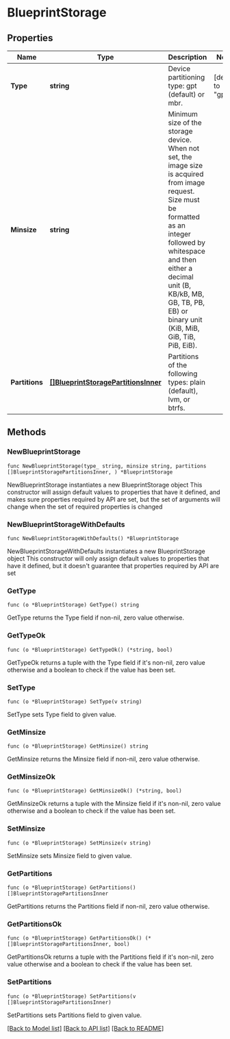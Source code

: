 # BlueprintStorage

## Properties

Name | Type | Description | Notes
------------ | ------------- | ------------- | -------------
**Type** | **string** | Device partitioning type: gpt (default) or mbr. | [default to "gpt"]
**Minsize** | **string** | Minimum size of the storage device. When not set, the image size is acquired from image request.  Size must be formatted as an integer followed by whitespace and then either a decimal unit (B, KB/kB, MB, GB, TB, PB, EB) or binary unit (KiB, MiB, GiB, TiB, PiB, EiB). | 
**Partitions** | [**[]BlueprintStoragePartitionsInner**](BlueprintStoragePartitionsInner.md) | Partitions of the following types: plain (default), lvm, or btrfs. | 

## Methods

### NewBlueprintStorage

`func NewBlueprintStorage(type_ string, minsize string, partitions []BlueprintStoragePartitionsInner, ) *BlueprintStorage`

NewBlueprintStorage instantiates a new BlueprintStorage object
This constructor will assign default values to properties that have it defined,
and makes sure properties required by API are set, but the set of arguments
will change when the set of required properties is changed

### NewBlueprintStorageWithDefaults

`func NewBlueprintStorageWithDefaults() *BlueprintStorage`

NewBlueprintStorageWithDefaults instantiates a new BlueprintStorage object
This constructor will only assign default values to properties that have it defined,
but it doesn't guarantee that properties required by API are set

### GetType

`func (o *BlueprintStorage) GetType() string`

GetType returns the Type field if non-nil, zero value otherwise.

### GetTypeOk

`func (o *BlueprintStorage) GetTypeOk() (*string, bool)`

GetTypeOk returns a tuple with the Type field if it's non-nil, zero value otherwise
and a boolean to check if the value has been set.

### SetType

`func (o *BlueprintStorage) SetType(v string)`

SetType sets Type field to given value.


### GetMinsize

`func (o *BlueprintStorage) GetMinsize() string`

GetMinsize returns the Minsize field if non-nil, zero value otherwise.

### GetMinsizeOk

`func (o *BlueprintStorage) GetMinsizeOk() (*string, bool)`

GetMinsizeOk returns a tuple with the Minsize field if it's non-nil, zero value otherwise
and a boolean to check if the value has been set.

### SetMinsize

`func (o *BlueprintStorage) SetMinsize(v string)`

SetMinsize sets Minsize field to given value.


### GetPartitions

`func (o *BlueprintStorage) GetPartitions() []BlueprintStoragePartitionsInner`

GetPartitions returns the Partitions field if non-nil, zero value otherwise.

### GetPartitionsOk

`func (o *BlueprintStorage) GetPartitionsOk() (*[]BlueprintStoragePartitionsInner, bool)`

GetPartitionsOk returns a tuple with the Partitions field if it's non-nil, zero value otherwise
and a boolean to check if the value has been set.

### SetPartitions

`func (o *BlueprintStorage) SetPartitions(v []BlueprintStoragePartitionsInner)`

SetPartitions sets Partitions field to given value.



[[Back to Model list]](../README.md#documentation-for-models) [[Back to API list]](../README.md#documentation-for-api-endpoints) [[Back to README]](../README.md)


